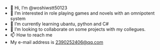 - 👋 Hi, I’m @woshiwstt50123
- 👀 I’m interested in role playing games and novels with an omnipotent system
- 🌱 I’m currently learning ubantu, python and C#
- 💞️ I’m looking to collaborate on some projects with my collegues.
- 📫 How to reach me 
- My e-mail address is 2390252406@qq.com

<!---
woshiwstt50123/woshiwstt50123 is a ✨ special ✨ repository because its `README.md` (this file) appears on your GitHub profile.
You can click the Preview link to take a look at your changes.
--->
